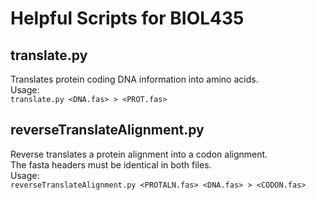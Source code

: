 # Helpful Scripts for BIOL435

## translate.py

Translates protein coding DNA information into amino acids.  
Usage:  
`translate.py <DNA.fas> > <PROT.fas>`

## reverseTranslateAlignment.py 

Reverse translates a protein alignment into a codon alignment.  
The fasta headers must be identical in both files.  
Usage:  
`reverseTranslateAlignment.py <PROTALN.fas> <DNA.fas> > <CODON.fas>`

